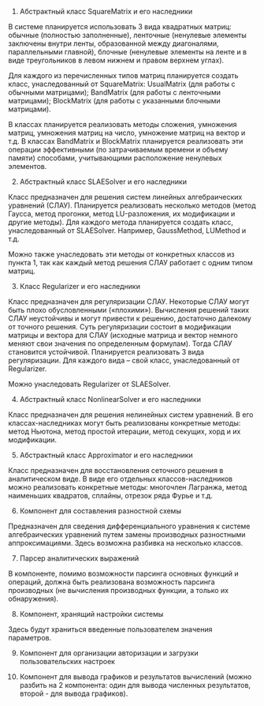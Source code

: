 1.  Абстрактный класс SquareMatrix и его наследники

В системе планируется использовать 3 вида квадратных матриц: обычные (полностью заполненные), ленточные (ненулевые элементы заключены внутри ленты, образованной между диагоналями, параллельными главной), блочные (ненулевые элементы на ленте и в виде треугольников в левом нижнем и правом верхнем углах).

Для каждого из перечисленных типов матриц планируется создать класс, унаследованный от SquareMatrix:
UsualMatrix (для работы с обычными матрицами);
BandMatrix (для работы с ленточными матрицами);
BlockMatrix (для работы с указанными блочными матрицами).

В классах планируется реализовать методы сложения, умножения матриц, умножения матриц на число, умножение матриц на вектор и т.д. В классах BandMatrix и BlockMatrix планируется реализовать эти операции эффективными (по затрачиваемым времени и объему памяти) способами, учитывающими расположение ненулевых элементов.

2.  Абстрактный класс SLAESolver и его наследники

Класс предназначен для решения систем линейных алгебраических уравнений (СЛАУ). Планируется реализовать несколько методов (метод Гаусса, метод прогонки, метод LU-разложения, их модификации и другие методы). Для каждого метода планируется создать класс, унаследованный от SLAESolver. Например, GaussMethod, LUMethod и т.д.

Можно также унаследовать эти методы от конкретных классов из пункта 1, так как каждый метод решения СЛАУ работает с одним типом матриц.

3.  Класс Regularizer и его наследники

Класс предназначен для регуляризации СЛАУ. Некоторые СЛАУ могут быть плохо обусловленными («плохими»). Вычисления решений таких СЛАУ неустойчивы и могут привести к решению, достаточно далекому от точного решения. Суть регуляризации состоит в модификации матрицы и вектора для СЛАУ (исходные матрица и вектор немного меняют свои значения по определенным формулам). Тогда СЛАУ становится устойчивой. Планируется реализовать 3 вида регуляризации. Для каждого вида – свой класс, унаследованный от Regularizer.

Можно унаследовать Regularizer от SLAESolver.

4.  Абстрактный класс NonlinearSolver и его наследники

Класс предназначен для решения нелинейных систем уравнений. В его классах-наследниках могут быть реализованы конкретные методы: метод Ньютона, метод простой итерации, метод секущих, хорд и их модификации.

5.  Абстрактный класс Approximator и его наследники

Класс предназначен для восстановления сеточного решения в аналитическом виде. В виде его отдельных классов-наследников можно реализовать конкретные методы: многочлен Лагранжа, метод наименьших квадратов, сплайны, отрезок ряда Фурье и т.д.

6.  Компонент для составления разностной схемы

Предназначен для сведения дифференциального уравнения к системе алгебраических уравнений путем замены производных разностными аппроксимациями. Здесь возможна разбивка на несколько классов.

7.  Парсер аналитических выражений

В компоненте, помимо возможности парсинга основных функций и операций, должна быть реализована возможность парсинга производных (не вычисления производных функции, а только их обнаружения).

8.  Компонент, хранящий настройки системы

Здесь будут храниться введенные пользователем значения параметров.

9.  Компонент для организации авторизации и загрузки пользовательских настроек

10.  Компонент для вывода графиков и результатов вычислений (можно разбить на 2 компонента: один для вывода численных результатов, второй - для вывода графиков).



